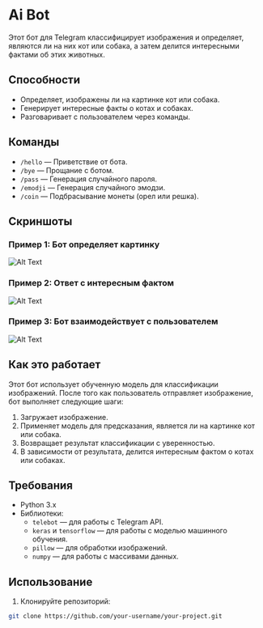 # Ai Bot

Этот бот для Telegram классифицирует изображения и определяет, являются ли на них кот или собака, а затем делится интересными фактами об этих животных.

## Способности

- Определяет, изображены ли на картинке кот или собака.
- Генерирует интересные факты о котах и собаках.
- Разговаривает с пользователем через команды.

## Команды

- `/hello` — Приветствие от бота.
- `/bye` — Прощание с ботом.
- `/pass` — Генерация случайного пароля.
- `/emodji` — Генерация случайного эмодзи.
- `/coin` — Подбрасывание монеты (орел или решка).

## Скриншоты

### Пример 1: Бот определяет картинку
![Alt Text](https://i.postimg.cc/tTH4XSSB/2025-01-21-224044.png)

### Пример 2: Ответ с интересным фактом
![Alt Text](https://i.postimg.cc/NFsGXywT/2025-01-21-224234.png)

### Пример 3: Бот взаимодействует с пользователем
![Alt Text](https://i.postimg.cc/DZWHMndD/2025-01-21-224307.png)

## Как это работает

Этот бот использует обученную модель для классификации изображений. После того как пользователь отправляет изображение, бот выполняет следующие шаги:

1. Загружает изображение.
2. Применяет модель для предсказания, является ли на картинке кот или собака.
3. Возвращает результат классификации с уверенностью.
4. В зависимости от результата, делится интересным фактом о котах или собаках.

## Требования

- Python 3.x
- Библиотеки:
  - `telebot` — для работы с Telegram API.
  - `keras` и `tensorflow` — для работы с моделью машинного обучения.
  - `pillow` — для обработки изображений.
  - `numpy` — для работы с массивами данных.

## Использование

1. Клонируйте репозиторий:

```bash
git clone https://github.com/your-username/your-project.git
